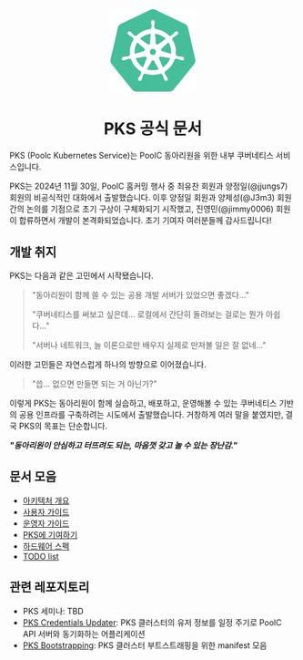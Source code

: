 <!--
    Actually, the `align` attribute on `p` or `h1` elements is deprecated [1].
    But who cares? It works nicely! :D

    [1]: https://html.spec.whatwg.org/multipage/obsolete.html#non-conforming-features
-->
<p align="center">
    <img src="./assets/pks-logo.webp" width="150px" alt="PKS logo" />
    <h1 align="center">PKS 공식 문서</h1>
</p>

PKS (Poolc Kubernetes Service)는 PoolC 동아리원을 위한 내부 쿠버네티스 서비스입니다.

PKS는 2024년 11월 30일, PoolC 홈커밍 행사 중 최유찬 회원과 양정일(@jjungs7) 회원의 비공식적인 대화에서 출발했습니다. 이후 양정일 회원과 양제성(@J3m3) 회원 간의 논의를 기점으로 초기 구상이 구체화되기 시작했고, 진영민(@jimmy0006) 회원이 합류하면서 개발이 본격화되었습니다. 초기 기여자 여러분들께 감사드립니다!

## 개발 취지

PKS는 다음과 같은 고민에서 시작됐습니다.

> "동아리원이 함께 쓸 수 있는 공용 개발 서버가 있었으면 좋겠다..."
>
> "쿠버네티스를 써보고 싶은데... 로컬에서 간단히 돌려보는 걸로는 뭔가 아쉽다..."
>
> "서버나 네트워크, 늘 이론으로만 배우지 실제로 만져볼 일은 잘 없네..."

이러한 고민들은 자연스럽게 하나의 방향으로 이어졌습니다.

> "씁... 없으면 만들면 되는 거 아닌가?"

이렇게 PKS는 동아리원이 함께 실습하고, 배포하고, 운영해볼 수 있는 쿠버네티스 기반의 공용 인프라를 구축하려는 시도에서 출발했습니다. 거창하게 여러 말을 붙였지만, 결국 PKS의 목표는 단순합니다.

**_"동아리원이 안심하고 터뜨려도 되는, 마음껏 갖고 놀 수 있는 장난감."_**

## 문서 모음

- [아키텍처 개요](./docs/architecture.md)
- [사용자 가이드](./docs/user-guide.md)
- [운영자 가이드](./docs/admin-guide.md)
- [PKS에 기여하기](./docs/contributing.md)
- [하드웨어 스펙](./docs/hw-spec.md)
- [TODO list](./docs/todo.md)

## 관련 레포지토리

- PKS 세미나: TBD
- [PKS Credentials Updater](https://github.com/PoolC/pks-credentials-updater): PKS 클러스터의 유저 정보를 일정 주기로 PoolC API 서버와 동기화하는 어플리케이션
- [PKS Bootstrapping](https://github.com/PoolC/pks-bootstrapping): PKS 클러스터 부트스트래핑을 위한 manifest 모음
